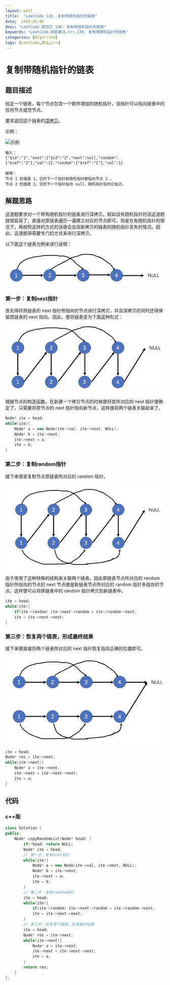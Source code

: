 ```yaml
---
layout: post
title:  "LeetCode 138. 复制带随机指针的链表"
date:  2019-05-06
desc: "LeetCode 题目之 138. 复制带随机指针的链表"
keywords: "LeetCode,刷题算法,C++,138. 复制带随机指针的链表"
categories: [Algorithm]
tags: [LeetCode,算法,C++]
---
```

# 复制带随机指针的链表

## 题目描述

给定一个链表，每个节点包含一个额外增加的随机指针，该指针可以指向链表中的任何节点或空节点。

要求返回这个链表的[深拷贝](https://baike.baidu.com/item/%E6%B7%B1%E6%8B%B7%E8%B4%9D/22785317?fr=aladdin)。 

示例：

![示例](https://assets.leetcode-cn.com/aliyun-lc-upload/uploads/2019/02/23/1470150906153-2yxeznm.png)

```
输入：
{"$id":"1","next":{"$id":"2","next":null,"random":{"$ref":"2"},"val":2},"random":{"$ref":"2"},"val":1}

解释：
节点 1 的值是 1，它的下一个指针和随机指针都指向节点 2 。
节点 2 的值是 2，它的下一个指针指向 null，随机指针指向它自己。
```

## 解题思路

这道题要求对一个带有随机指针的链表进行深拷贝。假如没有随机指针的话这道题就很容易了，直接对原链表遍历一遍建立对应的节点即可。但是在有随机指针的情况下，再按照这样的方式的话便会出现新拷贝的链表的随机指针丢失的情况。因此，这道题得需要专门的方式来进行深拷贝。

以下面这个链表为例来进行说明：

![原始链表](/assets/images/2019/2019-05/1.png)

### 第一步：复制next指针

首先得将原链表的 next 指针所指向的节点进行深拷贝，并且深拷贝的同时还得保留原链表的 next 指向。因此，便将链表变为下面这种形式：

![第一步结果](/assets/images/2019/2019-05/2.png)

根据节点的构造函数，在新建一个拷贝节点的时候便将其所对应的 next 指针便确定了。只需要将原节点的 next 指针指向新节点，这样便将两个链表关联起来了。

```cpp
Node* ite = head;
while(ite){
    Node* a = new Node(ite->val, ite->next, NULL);
    Node* b = ite->next;
    ite->next = a;
    ite = b;
}
```

### 第二步：复制random指针

接下来便是复制节点原链表所对应的 random 指针。

![第二步结果](/assets/images/2019/2019-05/3.png)

由于使用了这种特殊的结构来关联两个链表，因此原链表节点所对应的 random 指针所指向的节点的 next 节点便是新链表节点所对应的 random 指针多指向的节点。这样便可以将原链表中的 random 指针拷贝到新链表中。

```cpp
ite = head;
while(ite){
    if(ite->random) ite->next->random = ite->random->next;
    ite = ite->next->next;
}
```

### 第三步：恢复两个链表，形成最终结果

接下来便直接将两个链表所对应的 next 指针恢复指向正确的位置即可。

![第二步结果](/assets/images/2019/2019-05/4.png)

```cpp
ite = head;
Node* res = ite->next;
while(ite->next){
    Node* a = ite->next;
    ite->next = ite->next->next;
    ite = a;
}
```

## 代码

### c++版

```cpp
class Solution {
public:
    Node* copyRandomList(Node* head) {
        if(!head) return NULL;
        Node* ite = head;
        // 第一步：复制next指针
        while(ite){
            Node* a = new Node(ite->val, ite->next, NULL);
            Node* b = ite->next;
            ite->next = a;
            ite = b;
        }
        // 第二步：复制random指针
        ite = head;
        while(ite){
            if(ite->random) ite->next->random = ite->random->next;
            ite = ite->next->next;
        }
        // 第三步：恢复两个链表，形成最终结果
        ite = head;
        Node* res = ite->next;
        while(ite->next){
            Node* a = ite->next;
            ite->next = ite->next->next;
            ite = a;
        }
        return res;
    }
};
```